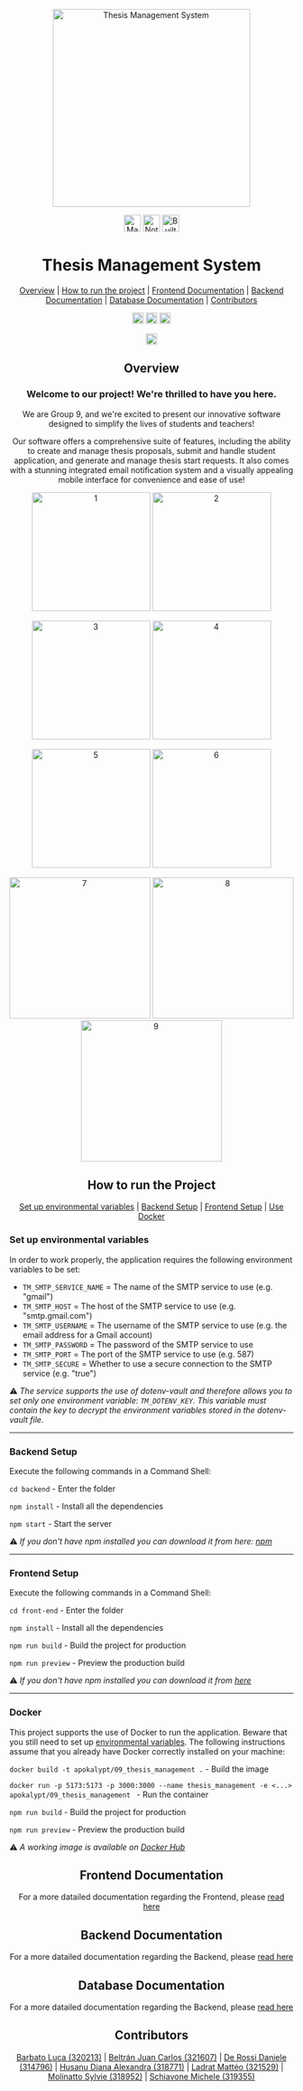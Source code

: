 <html>
  <div align="center">
    <p>
      <img src="./images/cover.png" alt="Thesis Management System" height="350">
    </p>
    <p>
      <img src="https://forthebadge.com/images/badges/made-with-javascript.svg" alt="Made with Javascript" height="30">
      <img src="https://forthebadge.com/images/badges/not-a-bug-a-feature.svg" alt="Not a Bug a Feature" height="30">
      <img src="https://forthebadge.com/images/featured/featured-built-with-love.svg" alt="Built with love" height="30">
    </p>
    <p>
    <h1>Thesis Management System</h1>
    </p>
    <p>
      <a href="#overview">Overview</a>
      </li> | <a href="#how-to-run">How to run the project</a>
      </li> | <a href="#frontend-documentation">Frontend Documentation</a>
      </li> | <a href="#backend-documentation">Backend Documentation</a>
      </li> | <a href="#database-documentation">Database Documentation</a>
      </li> | <a href="#contributors">Contributors</a>
    </p>
    <p>
      <img src="https://img.shields.io/github/contributors/therossee/ThesisManagement-Group09" alt="Contributors" height="20">
      <img src="https://img.shields.io/tokei/lines/github/therossee/ThesisManagement-Group09" alt="Code Lines" height="20">
      <img src="https://img.shields.io/github/issues-pr-closed/therossee/ThesisManagement-Group09" alt="Total PR Closed" height="20">
    </p>
    <p>
      <img src="https://sonarcloud.io/api/project_badges/measure?project=therossee_ThesisManagement-Group09&metric=alert_status" alt="SonarCloud" height="20">
    </p>
  </div>
  <div id="overview" align="center">
    <h2>Overview</h2>
    <h3>Welcome to our project! We're thrilled to have you here.</h3>
    <p>We are Group 9, and we're excited to present our innovative software designed to simplify the lives of students and teachers!</p>
    <p>Our software offers a comprehensive suite of features, including the ability to create and manage thesis proposals, submit and handle student application, and generate and manage thesis start requests. It also comes with a stunning integrated email notification system and a visually appealing mobile interface for convenience and ease of use!</p>
    <p>
      <img src="./images/1.png" alt="1" height="210">
      <img src="./images/2.png" alt="2" height="210">
    </p>
    <p>
      <img src="./images/3.png" alt="3" height="210">
      <img src="./images/4.png" alt="4" height="210">
    </p>
    <p>
      <img src="./images/5.png" alt="5" height="210">
      <img src="./images/6.png" alt="6" height="210">
    </p>
    <p>
      <img src="./images/7.png" alt="7" height="250">
      <img src="./images/8.png" alt="8" height="250">
      <img src="./images/9.png" alt="9" height="250">
    </p>
  </div>
  <div id="how-to-run" align="center">
    <h2>How to run the Project</h2>
    <p>
      <a href="#env-variables">Set up environmental variables</a>
      </li> | <a href="#backend">Backend Setup</a>
      </li> | <a href="#frontend">Frontend Setup</a>
      </li> | <a href="#docker">Use Docker</a>
    </p>
  </div>
  <div id="env-variables" align="left">
    <h3>Set up environmental variables</h3>
    In order to work properly, the application requires the following environment variables to be set:

  - `TM_SMTP_SERVICE_NAME` = The name of the SMTP service to use (e.g. "gmail")
  - `TM_SMTP_HOST` = The host of the SMTP service to use (e.g. "smtp.gmail.com")
  - `TM_SMTP_USERNAME` = The username of the SMTP service to use (e.g. the email address for a Gmail account)
  - `TM_SMTP_PASSWORD` = The password of the SMTP service to use
  - `TM_SMTP_PORT` = The port of the SMTP service to use (e.g. 587)
  - `TM_SMTP_SECURE` = Whether to use a secure connection to the SMTP service (e.g. "true")

  ⚠️ _The service supports the use of dotenv-vault and therefore allows you to set only one environment variable: `TM_DOTENV_KEY`. This variable must contain the key to decrypt the environment variables stored in the dotenv-vault file._
  </div>

  ---

  <div id="backend" align="left">
    <h3>Backend Setup</h3>
    <p>Execute the following commands in a Command Shell:</p>
    <p>
      <code>cd backend</code> - Enter the folder
    </p>
    <p>
      <code>npm install</code> - Install all the dependencies
    </p>
    <p>
      <code>npm start</code> - Start the server
    </p>
    <p>⚠️ <em>If you don't have npm installed you can download it from here: <a href="https://www.npmjs.com/get-npm">npm</a>
      </em>
    </p>
  </div>
  
  ---
  
  <div id="frontend" align="left">
    <h3>Frontend Setup</h3>
    <p>Execute the following commands in a Command Shell:</p>
    <p>
      <code>cd front-end</code> - Enter the folder
    </p>
    <p>
      <code>npm install</code> - Install all the dependencies
    </p>
    <p>
      <code>npm run build</code> - Build the project for production
    </p>
    <p>
      <code>npm run preview</code> - Preview the production build
    </p>
    <p>⚠️ <em>If you don't have npm installed you can download it from <a href="https://www.npmjs.com/get-npm">here</a>
      </em>
    </p>
  </div>
  
  ---
  
  <div id="docker" align="left">
    <h3>Docker</h3>
    <p>This project supports the use of Docker to run the application. Beware that you still need to set up <a href="#env-variables">environmental variables</a>. The following instructions assume that you already have Docker correctly installed on your machine: </p>
    <p>
      <code>docker build -t apokalypt/09_thesis_management .</code> - Build the image
    </p>
    <p>
      <code>docker run -p 5173:5173 -p 3000:3000 --name thesis_management -e <...> apokalypt/09_thesis_management </code> - Run the container
    </p>
    <p>
      <code>npm run build</code> - Build the project for production
    </p>
    <p>
      <code>npm run preview</code> - Preview the production build
    </p>
    <p>⚠️ <em>A working image is available on <a href="https://hub.docker.com/r/apokalypt/09_thesis_management">Docker Hub</a>
      </em>
    </p>
  </div>
  <div id="fontend-documentation" align="center">
    <h2>Frontend Documentation</h2>
    <p>For a more datailed documentation regarding the Frontend, please <a href="https://github.com/therossee/ThesisManagement-Group09/tree/main/front-end">read here</a>
    </p>
  </div>
  <div id="backend-documentation" align="center">
    <h2>Backend Documentation</h2>
    <p>For a more datailed documentation regarding the Backend, please <a href="https://github.com/therossee/ThesisManagement-Group09/tree/main/backend">read here</a>
    </p>
  </div>
  <div id="database-documentation" align="center">
    <h2>Database Documentation</h2>
    <p>For a more datailed documentation regarding the Backend, please <a href="https://github.com/therossee/ThesisManagement-Group09/tree/main/database">read here</a>
    </p>
  </div>
  <div id="contributors" align="center">
    <h2>Contributors</h2>
    <p>
      <a href="https://github.com/lucabubi">Barbato Luca (320213)</a>
      </li> | <a href="https://github.com/Pancasx">Beltrán Juan Carlos (321607)</a>
      </li> | <a href="https://github.com/therossee">De Rossi Daniele (314796)</a>
      </li> | <a href="https://github.com/DianaHus">Husanu Diana Alexandra (318771)</a>
      </li> | <a href="https://github.com/Apokalypt">Ladrat Mattéo (321529)</a>
      </li> | <a href="https://github.com/Sylvie-Molinatto">Molinatto Sylvie (318952)</a>
      </li> | <a href="https://github.com/micheleschiavone00">Schiavone Michele (319355)</a>
    </p>
  </div>
</html>